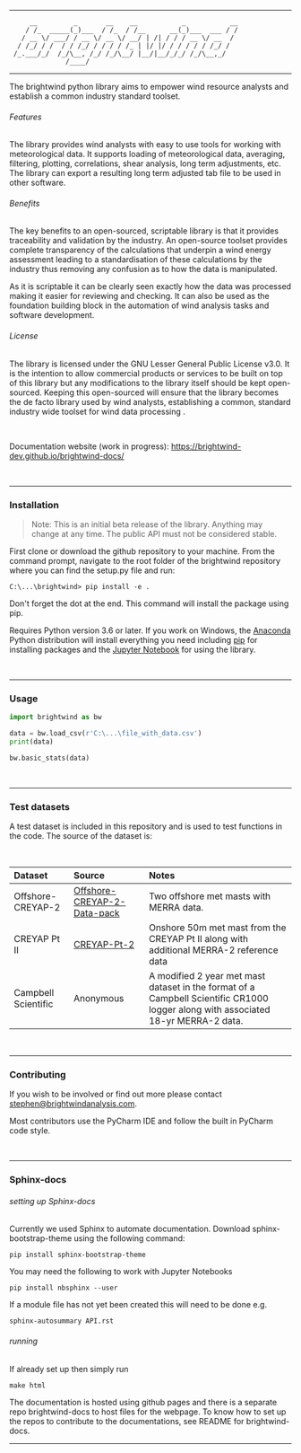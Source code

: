 --------------
```
     __         _       __    __           _           __
    / /_  _____(_)___  / /_  / /__      __(_)___  ___ / /
   / __ \/ ___/ / __ \/ __ \/ __/ | /| / / / __ \/ __  /
  / /_/ / /  / / /_/ / / / / /_ | |/ |/ / / / / / /_/ /
 /_.___/_/  /_/\__, /_/ /_/\__/ |__/|__/_/_/ /_/\__,_/
              /____/
 ```
--------------

The brightwind python library aims to empower wind resource analysts and
establish a common industry standard toolset.
<br>

###### Features
The library provides wind analysts with easy to use tools for working with
meteorological data. It supports loading of meteorological data, averaging,
filtering, plotting, correlations, shear analysis, long term adjustments, etc.
The library can export a resulting long term adjusted tab file to be used in
other software.

###### Benefits
The key benefits to an open-sourced, scriptable library is that it provides traceability
and validation by the industry. An open-source toolset provides complete transparency
of the calculations that underpin a wind energy assessment leading to a standardisation
of these calculations by the industry thus removing any confusion as to how the data is
manipulated.

As it is scriptable it can be clearly seen exactly how the data was processed making it easier
for reviewing and checking. It can also be used as the foundation building block
in the automation of wind analysis tasks and software development.

###### License
The library is licensed under the GNU Lesser General Public License v3.0. It is the
intention to allow commercial products or services to be built on top of this
library but any modifications to the library itself should be kept open-sourced.
Keeping this open-sourced will ensure that the library becomes the de facto
library used by wind analysts, establishing a common, standard industry wide
toolset for wind data processing .

<br>

Documentation website (work in progress): https://brightwind-dev.github.io/brightwind-docs/

<br>

---
### Installation
> Note: This is an initial beta release of the library. Anything may change at any
> time. The public API must not be considered stable.

First clone or download the github repository to your machine. From the command prompt, navigate to the root folder of the brightwind repository where you can find the setup.py file and run:
```
C:\...\brightwind> pip install -e .
```
Don't forget the dot at the end. This command will install the package using pip.

Requires Python version 3.6 or later. If you work on Windows, the [Anaconda](https://www.anaconda.com/download/) Python
distribution will install everything you need including [pip](https://www.w3schools.com/python/python_pip.asp) for installing packages and
the [Jupyter Notebook](https://jupyter.org/) for using the library.

<br>

---
### Usage
```python
import brightwind as bw

data = bw.load_csv(r'C:\...\file_with_data.csv')
print(data)
```
```python
bw.basic_stats(data)
```
<br>

---
### Test datasets
A test dataset is included in this repository and is used to test functions in the code. The source of the dataset is:

<br>

| Dataset            | Source           | Notes  |
|:------------------ |:-------------|:-----|
| Offshore-CREYAP-2  | [Offshore-CREYAP-2-Data-pack](http://www.ewea.org/events/workshops/past-workshops/resource-assessment-2015/offshore-creyap-part-ii/) | Two offshore met masts with MERRA data. |
| CREYAP Pt II       | [CREYAP-Pt-2](http://www.ewea.org/events/workshops/past-workshops/resource-assessment-2015/offshore-creyap-part-ii/)      | Onshore 50m met mast from the CREYAP Pt II along with additional MERRA-2 reference data  |
| Campbell Scientific | Anonymous | A modified 2 year met mast dataset in the format of a Campbell Scientific CR1000 logger along with associated 18-yr MERRA-2 data. |

<br>

---
### Contributing
If you wish to be involved or find out more please contact stephen@brightwindanalysis.com.

Most contributors use the PyCharm IDE and follow the built in PyCharm code style.

<br>

---
### Sphinx-docs
###### setting up Sphinx-docs

Currently we used Sphinx to automate documentation. Download sphinx-bootstrap-theme using the following command:

```
pip install sphinx-bootstrap-theme
```
You may need the following to work with Jupyter Notebooks
```
pip install nbsphinx --user
```
If a module file has not yet been created this will need to be done e.g.
```
sphinx-autosummary API.rst
```
###### running
If already set up then simply run
```
make html
```

The documentation is hosted using github pages and there is a separate repo brightwind-docs to host files for the webpage. To know how to set up the repos to contribute to the documentations, see README for brightwind-docs.
<br>

---
